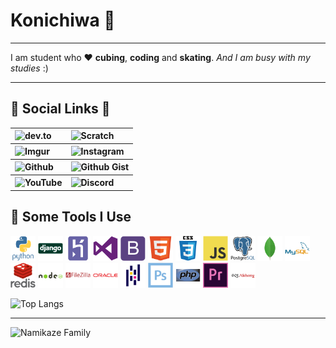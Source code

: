 # Konichiwa 👋

***

I am student who ❤️ **cubing**, **coding** and **skating**. *And I am busy with my studies* :)

***

## 🔗 Social Links 🔗

<table style="border: none">
  <tr align="left">
    <th><img src="https://img.shields.io/badge/Dev.to-dhruvacube-0A0A0A?style=for-the-badge&logo=dev.to" alt="dev.to" /></th>
    <th><img src="https://img.shields.io/badge/Scratch-Dhruvacuber-4D97FF?style=for-the-badge&logo=scratch" alt="Scratch" /></th>
  </tr>
  <tr align="left">
    <th><img src="https://img.shields.io/badge/Imgur-DhruvaShaw-1BB76E?style=for-the-badge&logo=imgur" alt="Imgur" /></th>
    <th><img src="https://img.shields.io/badge/Instagram-dhruva__shaw__-E4405F?style=for-the-badge&logo=instagram" alt="Instagram" /></th>
  </tr>
  <tr align="left">
    <th><img src="https://img.shields.io/badge/github-Dhruvacube-181717?style=for-the-badge&logo=github" alt="Github" /></th>
    <th><img src="https://img.shields.io/badge/github%20gist-Dhruvacube-181717?style=for-the-badge&logo=github" alt="Github Gist" /></th>
  </tr>
  <tr align="left">
    <th><img src="https://img.shields.io/badge/Youtube-Dhruva%20Shaw-FF0000?style=for-the-badge&logo=youtube" alt="YouTube" /></th>
    <th><img src="https://img.shields.io/badge/discord-HATSUNE%20MIKU%238425-5865F2?style=for-the-badge&logo=discord" alt="Discord" /></th>

  </tr>
</table>

<h2>🚀 Some Tools I Use</h2>


<p align="left">
  <img src="https://raw.githubusercontent.com/devicons/devicon/master/icons/python/python-original-wordmark.svg" alt="python" width="40" height="40" />
  <img src="https://raw.githubusercontent.com/devicons/devicon/master/icons/django/django-original.svg" alt="django" width="40" height="40" />
  <img src="https://raw.githubusercontent.com/devicons/devicon/master/icons/heroku/heroku-plain.svg" alt="heroku" width="40" height="40" />
  <img src="https://raw.githubusercontent.com/devicons/devicon/master/icons/visualstudio/visualstudio-plain.svg" alt="visualstudio" width="40" height="40" />
  <img src="https://raw.githubusercontent.com/devicons/devicon/master/icons/bootstrap/bootstrap-plain.svg" alt="bootstrap" width="40" height="40" />
  <img src="https://raw.githubusercontent.com/devicons/devicon/master/icons/html5/html5-original.svg" alt="html5" width="40" height="40" />
  <img src="https://raw.githubusercontent.com/devicons/devicon/master/icons/css3/css3-original-wordmark.svg" alt="css3" width="40" height="40" />
  <img src="https://raw.githubusercontent.com/devicons/devicon/master/icons/javascript/javascript-original.svg" alt="javascript" width="40" height="40" />
  <img src="https://raw.githubusercontent.com/devicons/devicon/master/icons/postgresql/postgresql-original-wordmark.svg" alt="postgresql" width="40" height="40" />
  <img src="https://raw.githubusercontent.com/devicons/devicon/master/icons/mongodb/mongodb-original.svg" alt="mongodb" width="40" height="40" />
  <img src="https://raw.githubusercontent.com/devicons/devicon/master/icons/mysql/mysql-original-wordmark.svg" alt="mysql" width="40" height="40" />
  <img src="https://raw.githubusercontent.com/devicons/devicon/master/icons/redis/redis-original-wordmark.svg" alt="redis" width="40" height="40" />
  <img src="https://raw.githubusercontent.com/devicons/devicon/master/icons/nodejs/nodejs-original-wordmark.svg" alt="nodejs" width="40" height="40" />
  <img src="https://raw.githubusercontent.com/devicons/devicon/master/icons/filezilla/filezilla-plain-wordmark.svg" alt="filezilla" width="40" height="40" />
  <img src="https://raw.githubusercontent.com/devicons/devicon/master/icons/oracle/oracle-original.svg" alt="oracle" width="40" height="40" />
  <img src="https://raw.githubusercontent.com/devicons/devicon/master/icons/pandas/pandas-original.svg" alt="pandas" width="40" height="40" />
  <img src="https://raw.githubusercontent.com/devicons/devicon/master/icons/photoshop/photoshop-line.svg" alt="photoshop" width="40" height="40" />
  <img src="https://raw.githubusercontent.com/devicons/devicon/master/icons/php/php-original.svg" alt="php" width="40" height="40" />
  <img src="https://raw.githubusercontent.com/devicons/devicon/master/icons/premierepro/premierepro-original.svg" alt="premierepro" width="40" height="40" />
  <img src="https://raw.githubusercontent.com/devicons/devicon/master/icons/sqlalchemy/sqlalchemy-original-wordmark.svg" alt="sqlalchemy" width="40" height="40" />
</p>

<img src="https://github-readme-stats.vercel.app/api/top-langs/?username=Dhruvacube&layout=compact&langs_count=8" alt="Top Langs" />

***


![Namikaze Family](https://media.discordapp.net/attachments/777918705098686465/813086521481232414/image0.jpg)


